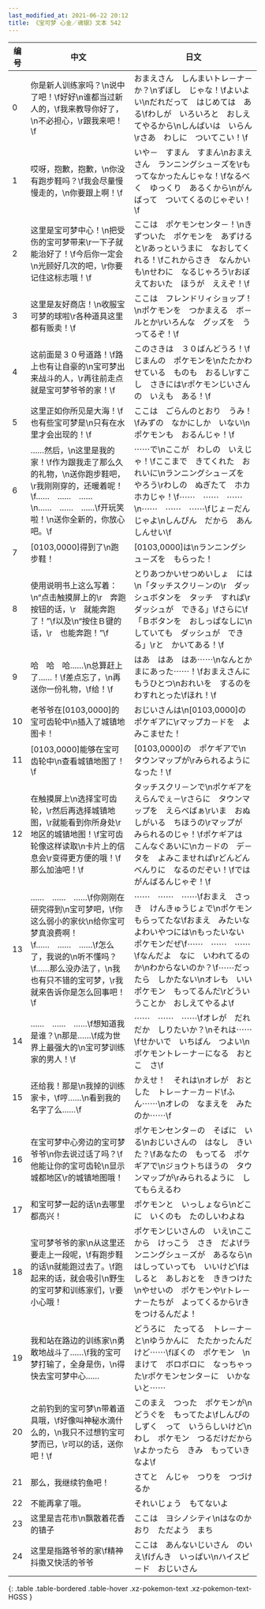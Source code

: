```yaml
---
last_modified_at: 2021-06-22 20:12
title: 《宝可梦 心金／魂银》文本 542
---
```

| 编号 | 中文 | 日文 |
| ---- | ---- | ---- |
| 0 | 你是新人训练家吗？\n说中了吧！\f好好\n谁都当过新人的，\f我来教导你好了，\n不必担心，\r跟我来吧！\f | おまえさん　しんまいトレ－ナ－か？\nずぼし　じゃな！\fよいよい\nだれだって　はじめては　ある\fわしが　いろいろと　おしえてやるから\nしんぱいは　いらん\rさあ　わしに　ついてこい！\f |
| 1 | 哎呀，抱歉，抱歉，\n你没有跑步鞋吗？\f我会尽量慢慢走的，\n你要跟上啊！\f | いや－　すまん　すまん\nおまえさん　ランニングシュ－ズを\rもってなかったんじゃな！\fなるべく　ゆっくり　あるくから\nがんばって　ついてくるのじゃぞい！\f |
| 2 | 这里是宝可梦中心！\n把受伤的宝可梦带来\r一下子就能治好了！\f今后你一定会\n光顾好几次的吧，\r你要记住这标志哦！\f | ここは　ポケモンセンタ－！\nきずついた　ポケモンを　あずけると\rあっというまに　なおしてくれる！\fこれからさき　なんかいも\nせわに　なるじゃろう\rおぼえておいた　ほうが　ええぞ！\f |
| 3 | 这里是友好商店！\n收服宝可梦的球啦\r各种道具这里都有贩卖！\f | ここは　フレンドリィショップ！\nポケモンを　つかまえる　ボ－ルとか\rいろんな　グッズを　うってるぞ！\f |
| 4 | 这前面是３０号道路！\f路上也有让自豪的\n宝可梦出来战斗的人，\r再往前走点就是宝可梦爷爷的家！\f | このさきは　３０ばんどうろ！\fじまんの　ポケモンを\nたたかわせている　ものも　おるし\rすこし　さきには\rポケモンじいさんの　いえも　ある！\f |
| 5 | 这里正如你所见是大海！\f也有些宝可梦是\n只有在水里才会出现的！\f | ここは　ごらんのとおり　うみ！\fみずの　なかにしか　いない\nポケモンも　おるんじゃ！\f |
| 6 | ……然后，\n这里是我的家！\f作为跟我走了那么久的礼物，\n送你跑步鞋吧，\r我刚刚穿的，还暖着呢！\f……　……　……\n……　……　……\f开玩笑啦！\n送你全新的，你放心吧。\f | ⋯⋯で\nここが　わしの　いえじゃ！\fここまで　きてくれた　おれいに\nランニングシュ－ズを　やろう\rわしの　ぬぎたて　ホカホカじゃ！\f⋯⋯　⋯⋯　⋯⋯\n⋯⋯　⋯⋯　⋯⋯\fじょ－だん　じゃよ\nしんぴん　だから　あんしんせい\f |
| 7 | [0103,0000]得到了\n跑步鞋！ | [0103,0000]は\nランニングシュ－ズを　もらった！ |
| 8 | 使用说明书上这么写着：\n“点击触摸屏上的\r　奔跑按钮的话，\r　就能奔跑了！”\f以及\n“按住Ｂ键的话，\r　也能奔跑！”\f | とりあつかいせつめいしょ　には\n「タッチスクリ－ンの\r　ダッシュボタンを　タッチ　すれば\r　ダッシュが　できる」\fさらに\f「Ｂボタンを　おしっぱなしに\n　していても　ダッシュが　できる」\rと　かいてある！\f |
| 9 | 哈　哈　哈……\n总算赶上了……！\f差点忘了，\n再送你一份礼物，\f给！\f | はあ　はあ　はあ⋯⋯\nなんとか　まにあった⋯⋯！\fおまえさんに　もうひとつ\nおれいを　するのを　わすれとった\fほれ！\f |
| 10 | 老爷爷在[0103,0000]的宝可齿轮中\n插入了城镇地图卡！ | おじいさんは\n[0103,0000]の　ポケギアに\rマップカ－ドを　よみこませた！ |
| 11 | [0103,0000]能够在宝可齿轮中\n查看城镇地图了！\f | [0103,0000]の　ポケギアで\nタウンマップが\rみられるように　なった！\f |
| 12 | 在触摸屏上\n选择宝可齿轮，\r然后再选择城镇地图，\r就能看到你所身处\r地区的城镇地图！\f宝可齿轮像这样读取\n卡片上的信息会\r变得更方便的哦！\f那么加油吧！\f | タッチスクリ－ンで\nポケギアを　えらんでぇ－\rさらに　タウンマップを　えらべばぁ\rいま　おぬしがいる　ちほうの\rマップが　みられるのじゃ！\fポケギアは　こんなぐあいに\nカ－ドの　デ－タを　よみこませれば\rどんどん　べんりに　なるのだぞい！\fでは　がんばるんじゃぞ！\f |
| 13 | ……　……　……\f你刚刚在研究得到\n宝可梦吧，\f你这么弱小的家伙\n给你宝可梦真浪费啊！\f……　……　……\f怎么了，我说的\n听不懂吗？\f……那么没办法了，\n我也有只不错的宝可梦，\r我就来告诉你是怎么回事吧！\f | ⋯⋯　⋯⋯　⋯⋯\fおまえ　さっき　けんきゅうじょで\nポケモン　もらってたな\fおまえ　みたいな　よわいやつには\nもったいない　ポケモンだぜ\f⋯⋯　⋯⋯　⋯⋯\fなんだよ　なに　いわれてるのか\nわからないのか？\f⋯⋯だったら　しかたない\nオレも　いいポケモン　もってるんだ\rどういうことか　おしえてやるよ\f |
| 14 | ……　……　……\f想知道我是谁？\n那是……\f成为世界上最强大的\n宝可梦训练家的男人！\f | ⋯⋯　⋯⋯　⋯⋯\fオレが　だれだか　しりたいか？\nそれは⋯⋯\fせかいで　いちばん　つよい\nポケモントレ－ナ－になる　おとこ　さ\f |
| 15 | 还给我！那是\n我掉的训练家卡，\f哼……\n看到我的名字了么……\f | かえせ！　それは\nオレが　おとした　トレ－ナ－カ－ド\fふん⋯⋯\nオレの　なまえを　みたのか⋯⋯\f |
| 16 | 在宝可梦中心旁边的宝可梦爷爷\n你去说过话了吗？\f他能让你的宝可齿轮\n显示城都地区\r的城镇地图哦！ | ポケモンセンタ－の　そばに　いる\nおじいさんの　はなし　きいた？\fあなたの　もってる　ポケギアで\nジョウトちほうの　タウンマップが\rみられるように　してもらえるわ |
| 17 | 和宝可梦一起的话\n去哪里都高兴！ | ポケモンと　いっしょなら\nどこに　いくのも　たのしいわよね |
| 18 | 宝可梦爷爷的家\n从这里还要走上一段呢，\f有跑步鞋的话\n就能跑过去了。\f跑起来的话，就会吸引\n野生的宝可梦和训练家们，\r要小心哦！ | ポケモンじいさんの　いえ\nここから　けっこう　さき　だよ\fランニングシュ－ズが　あるなら\nはしっていっても　いいけど\fはしると　あしおとを　ききつけた\nやせいの　ポケモンや\rトレ－ナ－たちが　よってくるから\rきをつけるんだよ！ |
| 19 | 我和站在路边的训练家\n勇敢地战斗了……\f我的宝可梦打输了，全身是伤，\n得快去宝可梦中心…… | どうろに　たってる　トレ－ナ－と\nゆうかんに　たたかったんだけど⋯⋯\fぼくの　ポケモン　\nまけて　ボロボロに　なっちゃった\rポケモンセンタ－に　いかないと⋯⋯ |
| 20 | 之前钓到的宝可梦\n带着道具哦，\f好像叫神秘水滴什么的，\n我只不过想钓宝可梦而已，\r可以的话，送你吧！\f | このまえ　つった　ポケモンが\nどうぐを　もってたよ\fしんぴのしずく　って　いうらしいけど\nわし　ポケモン　つるだけだから\rよかったら　きみ　もっていきなよ\f |
| 21 | 那么，我继续钓鱼吧！ | さてと　んじゃ　つりを　つづけるか |
| 22 | 不能再拿了哦。 | それいじょう　もてないよ |
| 23 | 这里是吉花市\n飘散着花香的镇子 | ここは　ヨシノシティ\nはなのかおり　ただよう　まち |
| 24 | 这里是指路爷爷的家\f精神抖擞又快活的爷爷 | ここは　あんないじいさん　のいえ\fげんき　いっぱい\nハイスピ－ド　おじいさん |
{: .table .table-bordered .table-hover .xz-pokemon-text .xz-pokemon-text-HGSS }